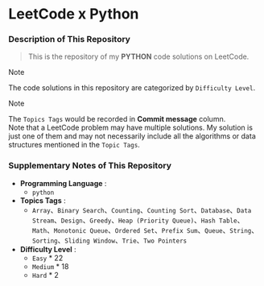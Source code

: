 # LeetCode x Python

### Description of This Repository
> This is the repository of my **PYTHON** code solutions on LeetCode.

> [!NOTE] 
> The code solutions in this repository are categorized by `Difficulty Level`.

> [!NOTE]
> The `Topics Tags` would be recorded in **Commit message** column.<br>
> Note that a LeetCode problem may have multiple solutions. My solution is just one of them and may not necessarily include all the algorithms or data structures mentioned in the `Topic Tags`.

### Supplementary Notes of This Repository
- **Programming Language** :
  - `python`
- **Topics Tags** :
  - `Array`、`Binary Search`、`Counting`、`Counting Sort`、`Database`、`Data Stream`、`Design`、`Greedy`、`Heap (Priority Queue)`、`Hash Table`、`Math`、`Monotonic Queue`、`Ordered Set`、`Prefix Sum`、`Queue`、`String`、`Sorting`、`Sliding Window`、`Trie`、`Two Pointers`
- **Difficulty Level** :
  - `Easy` * 22
  - `Medium` * 18
  - `Hard` * 2

